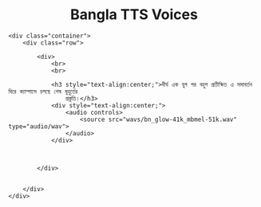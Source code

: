 <html lang="en">
<head>
    <meta charset="UTF-8">
    <meta http-equiv="X-UA-Compatible" content="IE=edge">
    <meta name="viewport" content="width=device-width, initial-scale=1.0">
    <title>Document</title>
</head>

<body>
    <h1 style="text-align: center;">Bangla TTS Voices</h1>

    <div class="container">
        <div class="row">
    
            <div>
                <br>
                <br>
    
                <h3 style="text-align:center;">দীর্ঘ এক যুগ পর বহুল প্রতীক্ষিত এ সমাবর্তন ঘিরে ক্যাম্পাসে চলছে শেষ মুহুর্তের
                    প্রস্তুতি।</h3>
                <div style="text-align:center;">
                    <audio controls>
                        <source src="wavs/bn_glow-41k_mbmel-51k.wav" type="audio/wav">
                    </audio>
                </div>
    
    
    
            </div>
    
    
        </div>
    </div>
</body>
</html>
